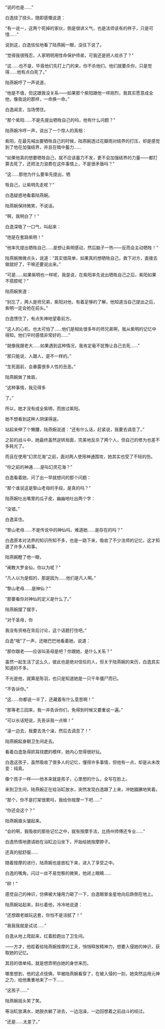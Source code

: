 “说的也是……”

白逸挠了挠头，随即感慨说道：

“有一说一，这两个死掉的家伙，倒是很讲义气，也是法师该有的样子，只是可惜……”

说到这，白逸怯怯地看了陆燕婉一眼，没往下说了。

“觉得我很残忍，人家明明用性命保护师弟，可我还是把人给杀了？”

“这……也不是，毕竟他们先打上门的来，你不杀他们，他们就要杀你，只是觉得……他有点白死了。”

陆燕婉哼了一声说道，

“他是不值，但这跟我没关系——如果那个紫阳跟他一样刚烈，我其实愿意成全他，像我说的那样，一命换一命。”

白逸闻言，当场愣住。

“那个紫阳……不是先提出牺牲自己的吗，他有什么问题？”

陆燕婉冷哼一声，说出了一个惊人的真相：

紫阳，在最先喊出要牺牲自己的时候，陆燕婉透过花瓣雨对结界的打压，却是感觉到了他在加强结界，并且在暗中蓄力……

“如果他真的想要牺牲自己，就不应该蓄力不发，更不会加强结界的力量——都打算去死了，还把法力浪费在这件事情上，不是很矛盾吗？”

“这……那他为什么要率先提出，牺

牲自己，让紫明先走呢？”

白逸疑惑地看着陆燕婉。

陆燕婉保持微笑，不说话。

“啊，我明白了！”

白逸深吸了一口气，叫起来：

“他是在套路紫明！”

“他率先提出牺牲自己……是想让紫明感动，然后脑子一热——反而会主动牺牲！”

陆燕婉微微点头，说道：“其实很简单，如果真的想牺牲自己，救下对方，直接去做就好了，干嘛还要说出来。”

“可是……如果紫明也一样呢，我是说，在紫阳率先说出牺牲自己之后，紫阳如果不搭腔呢？”

陆燕婉笑道：

“别忘了，两人是师兄弟，紫阳对他，有着足够的了解，他知道当自己提出之后，紫明一定会抢在前头。”

白逸愣住了，有点失神地望着前方。

“这人的心机，也太可怕了……他们是相处很多年的师兄弟啊，我从紫明的记忆中得知，他们平时感情非常好的……”

“就像我跟老大……如果遇到这种情况，我肯定毫不犹豫让自己去死……”

“那只能说，人跟人，是不一样的。”

“生死面前，会暴露很多人性的丑恶。”

陆燕婉耸了耸肩，

“这种事情，我见得多

了。”

所以，她才没有成全紫明，而放过紫阳。

她不想看到这种人阴谋得逞。

站起来伸了个懒腰，陆燕婉说道：“还有什么话，赶紧说，我要去调息了。”

之前的战斗中，她最终虽然逆转局面，完美地反杀了两个人，但自己的修为也差不多耗光了。

而且在使用“幻灵花海”之前，面对两人使用神通围攻，她其实也受了不轻的伤。

“你之前的神通……是叫幻灵花海？”

白逸看着她，问了出一早就想问的那个问题：

“那个谁说这是黎山老母的手段，是真的吗？”

陆燕婉吐出嘴里的瓜子皮，幽幽地吐出两个字：

“没错。”

白逸呆住。

“黎山老母……不是传说中的神仙吗，难道她……是存在的吗？”

白逸原本对法界的知识所知不多，也是一路下来，吸收了不少法师的记忆，这才知道了许多人和事。

陆燕婉瞪了他一眼，

“阐教大罗金仙，你以为呢？”

“凡人以为是假的，那是因为……他们是凡人啊。”

“黎山老母……是神仙？”

“那要看你对神仙的定义是什么了。”

陆燕婉摆了摆手，

“对于圣母，你

我没有资格在背后讨论，这个话题打住吧。”

白逸“哦”了一声，还眼巴巴地看着她，说道：

“那你跟老——应该叫圣母是吧？你跟她，是什么关系？”

虽然一起生活了这么久，彼此也是绝对信任的人，但关于陆燕婉的来历，白逸其实知道的不多。

不光是他，就算是陈羽，也只是知道她是一只千年僵尸而已。

“不告诉你。”

“这……你都说一半了，还藏着有什么意思啊！”

“那等老三回来，我一并告诉你们，免得到时候又要重说一遍。”

“可以长话短说，先告诉我一点嘛！”

“滚一边去，我要去洗个澡，然后去调息了！”

陆燕婉起身朝卫生间走去。

看着白逸急得抓耳挠腮的模样，她内心觉得很好玩。

白逸这孩子，虽然吸收了很多人的记忆，懂得许多事情，但他有一点，却是从未改变：纯真。

像个孩子一样——他本来就是孩子，心里想的什么，全写在脸上。

来到卫生间，陆燕婉正在给浴缸放水，突然发现白逸跟了上来，冲她腼腆地笑着。

“那个，你不是打架很累吗，我给你按摩一下吧……”

“你还会这个？”

陆燕婉眉头皱起来。

“会的啊，我吸收的那些记忆之中，就有按摩手法，比扬州师傅还专业……”

白逸热情地邀请她在浴缸边沿坐下，开始给她按摩脖子。

还真的挺舒服……

随着按摩的进行，陆燕婉也是放松下来，进入了享受之中。

白逸的嘴角，闪过一丝不易觉察的微笑，他闭上眼睛……

“砰！”

感觉自己的神识，仿佛被大锤用力砸了一下，白逸眼冒金星地向后跌倒在地上。

陆燕婉站起来，斜乜着他，冷冷地说道：

“还想跟老娘玩这套，你怕不是活腻了！”

“我我我就是试试……”

白逸从地上爬起来，红着脸跑出了卫生间。

——方才，他趁着给陆燕婉按摩的工夫，悄悄释放精神力，想要入侵她的神识，获取她的记忆。

其目的很单纯，就是想弄明白她的身世来历。

哪里想到，他的这点伎俩，早被陆燕婉看穿了，在被入侵的一刻，她突然运用元神之力，给他重重地来了一下……

“这孩子……”

陆燕婉摇头笑了笑。

等浴缸放满水，她脱衣躺了进去，一边泡澡，一边回想着之前战斗的经过。

“还是……太差了。”
